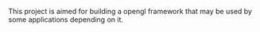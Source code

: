 This project is aimed for building a opengl framework that may be used by
some applications depending on it.
